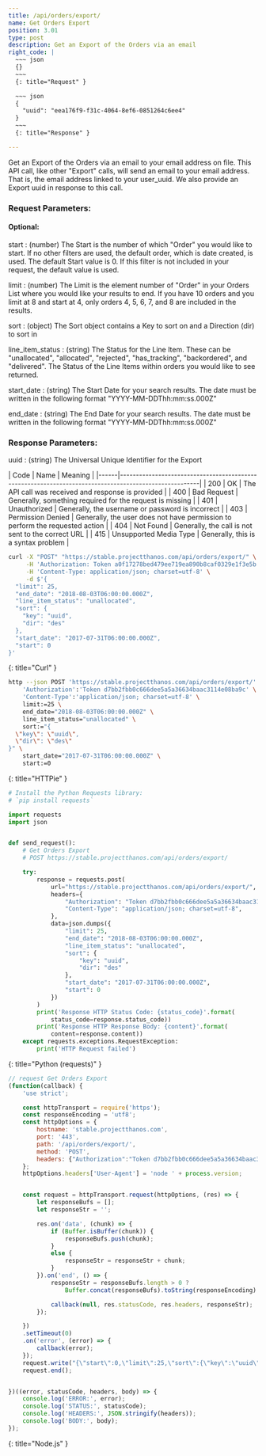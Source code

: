```yaml
---
title: /api/orders/export/
name: Get Orders Export
position: 3.01
type: post
description: Get an Export of the Orders via an email
right_code: |
  ~~~ json
  {}
  ~~~
  {: title="Request" }

  ~~~ json
  {
    "uuid": "eea176f9-f31c-4064-8ef6-0851264c6ee4"
  }
  ~~~
  {: title="Response" }

---
```

Get an Export of the Orders via an email to your email address on file. This API call, like other "Export" calls, will send an email to your email address. That is, the email address linked to your user_uuid. We also provide an Export uuid in response to this call.

### Request Parameters:

#### Optional:

start
: (number) The Start is the number of which "Order" you would like to start. If no other filters are used, the default order, which is date created, is used. The default Start value is 0. If this filter is not included in your request, the default value is used.

limit
: (number) The Limit is the element number of "Order" in your Orders List where you would like your results to end. If you have 10 orders and you limit at 8 and start at 4, only orders 4, 5, 6, 7, and 8 are included in the results.

sort
: (object) The Sort object contains a Key to sort on and a Direction (dir) to sort in

line_item_status
: (string) The Status for the Line Item. These can be "unallocated", "allocated", "rejected", "has_tracking", "backordered", and "delivered". The Status of the Line Items within orders you would like to see returned.

start_date
: (string) The Start Date for your search results. The date must be written in the following format "YYYY-MM-DDThh:mm:ss.000Z"

end_date
: (string) The End Date for your search results. The date must be written in the following format "YYYY-MM-DDThh:mm:ss.000Z"

### Response Parameters:

uuid
: (string) The Universal Unique Identifier for the Export

| Code | Name                   | Meaning                                                                      |
|------|-------------------------------------------------------------------------------------------------------|
| 200  | OK                     | The API call was received and response is provided                           |
| 400  | Bad Request            | Generally, something required for the request is missing                     |
| 401  | Unauthorized           | Generally, the username or password is incorrect                             |
| 403  | Permission Denied      | Generally, the user does not have permission to perform the requested action |
| 404  | Not Found              | Generally, the call is not sent to the correct URL                           |
| 415  | Unsupported Media Type | Generally, this is a syntax problem                                          |


~~~ bash
curl -X "POST" "https://stable.projectthanos.com/api/orders/export/" \
     -H 'Authorization: Token a0f17278bed479ee719ea890b8caf0329e1f3e5b' \
     -H 'Content-Type: application/json; charset=utf-8' \
     -d $'{
  "limit": 25,
  "end_date": "2018-08-03T06:00:00.000Z",
  "line_item_status": "unallocated",
  "sort": {
    "key": "uuid",
    "dir": "des"
  },
  "start_date": "2017-07-31T06:00:00.000Z",
  "start": 0
}'

~~~
{: title="Curl" }

~~~ bash
http --json POST 'https://stable.projectthanos.com/api/orders/export/' \
    'Authorization':'Token d7bb2fbb0c666dee5a5a36634baac3114e08ba9c' \
    'Content-Type':'application/json; charset=utf-8' \
    limit:=25 \
    end_date="2018-08-03T06:00:00.000Z" \
    line_item_status="unallocated" \
    sort:="{
  \"key\": \"uuid\",
  \"dir\": \"des\"
}" \
    start_date="2017-07-31T06:00:00.000Z" \
    start:=0

~~~
{: title="HTTPie" }

~~~ python
# Install the Python Requests library:
# `pip install requests`

import requests
import json


def send_request():
    # Get Orders Export
    # POST https://stable.projectthanos.com/api/orders/export/

    try:
        response = requests.post(
            url="https://stable.projectthanos.com/api/orders/export/",
            headers={
                "Authorization": "Token d7bb2fbb0c666dee5a5a36634baac3114e08ba9c",
                "Content-Type": "application/json; charset=utf-8",
            },
            data=json.dumps({
                "limit": 25,
                "end_date": "2018-08-03T06:00:00.000Z",
                "line_item_status": "unallocated",
                "sort": {
                    "key": "uuid",
                    "dir": "des"
                },
                "start_date": "2017-07-31T06:00:00.000Z",
                "start": 0
            })
        )
        print('Response HTTP Status Code: {status_code}'.format(
            status_code=response.status_code))
        print('Response HTTP Response Body: {content}'.format(
            content=response.content))
    except requests.exceptions.RequestException:
        print('HTTP Request failed')

~~~
{: title="Python (requests)" }

~~~ javascript
// request Get Orders Export
(function(callback) {
    'use strict';

    const httpTransport = require('https');
    const responseEncoding = 'utf8';
    const httpOptions = {
        hostname: 'stable.projectthanos.com',
        port: '443',
        path: '/api/orders/export/',
        method: 'POST',
        headers: {"Authorization":"Token d7bb2fbb0c666dee5a5a36634baac3114e08ba9c","Content-Type":"application/json; charset=utf-8"}
    };
    httpOptions.headers['User-Agent'] = 'node ' + process.version;


    const request = httpTransport.request(httpOptions, (res) => {
        let responseBufs = [];
        let responseStr = '';

        res.on('data', (chunk) => {
            if (Buffer.isBuffer(chunk)) {
                responseBufs.push(chunk);
            }
            else {
                responseStr = responseStr + chunk;
            }
        }).on('end', () => {
            responseStr = responseBufs.length > 0 ?
                Buffer.concat(responseBufs).toString(responseEncoding) : responseStr;

            callback(null, res.statusCode, res.headers, responseStr);
        });

    })
    .setTimeout(0)
    .on('error', (error) => {
        callback(error);
    });
    request.write("{\"start\":0,\"limit\":25,\"sort\":{\"key\":\"uuid\",\"dir\":\"des\"},\"line_item_status\":\"unallocated\",\"start_date\":\"2017-07-31T06:00:00.000Z\",\"end_date\":\"2018-08-03T06:00:00.000Z\"}")
    request.end();


})((error, statusCode, headers, body) => {
    console.log('ERROR:', error);
    console.log('STATUS:', statusCode);
    console.log('HEADERS:', JSON.stringify(headers));
    console.log('BODY:', body);
});

~~~
{: title="Node.js" }
